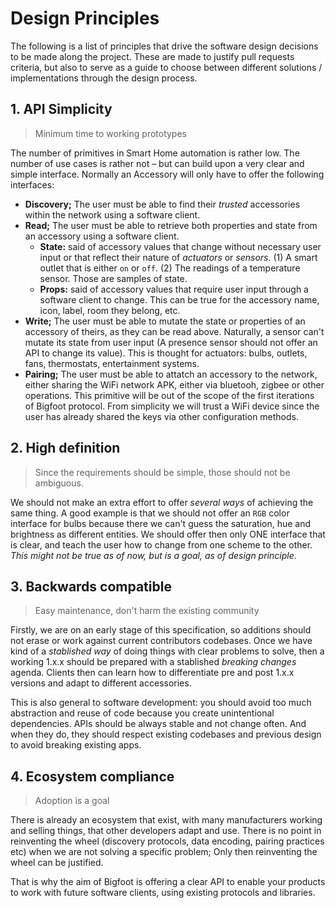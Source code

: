 # Design Principles

The following is a list of principles that drive the software design decisions to be made along the project.
These are made to justify pull requests criteria, but also to serve as a guide to choose between different
solutions / implementations through the design process.

## 1. API Simplicity

> Minimum time to working prototypes

The number of primitives in Smart Home automation is rather low. The number of use cases is rather not –
but can build upon a very clear and simple interface. Normally an Accessory will only have to offer the
following interfaces:
 
- **Discovery;** The user must be able to find their _trusted_ accessories within the network using a software client.
- **Read;** The user must be able to retrieve both properties and state from an accessory using a software client.
  - **State:** said of accessory values that change without necessary user input or that reflect their nature of
    _actuators_ or _sensors_. (1) A smart outlet that is either `on` or `off`. (2) The readings of a temperature sensor.
    Those are samples of state.
  - **Props:** said of accessory values that require user input through a software client to change. This can be true for the
    accessory name, icon, label, room they belong, etc.
- **Write;** The user must be able to mutate the state or properties of an accessory of theirs, as they can be read above.
  Naturally, a sensor can't mutate its state from user input (A presence sensor should not offer an API to change its value).
  This is thought for actuators: bulbs, outlets, fans, thermostats, entertainment systems.
- **Pairing;** The user must be able to attatch an accessory to the network, either sharing the WiFi network APK,
either via bluetooh, zigbee or other operations. This primitive will be out of the scope of the first iterations
of Bigfoot protocol. From simplicity we will trust a WiFi device since the user has already shared the keys via
other configuration methods.

## 2. High definition

> Since the requirements should be simple, those should not be ambiguous.

We should not make an extra effort to offer _several ways_ of achieving the same thing. A good example is that we should not offer an `RGB` color interface for bulbs
because there we can't guess the saturation, hue and brightness as different entities. We should offer then only ONE interface
that is clear, and teach the user how to change from one scheme to the other. _This might not be true as of now, but is a goal,
as of design principle_.

## 3. Backwards compatible

> Easy maintenance, don't harm the existing community

Firstly, we are on an early stage of this specification, so additions should not erase or work against current contributors
codebases. Once we have kind of a _stablished way_ of doing things with clear problems to solve, then a working 1.x.x should
be prepared with a stablished _breaking changes_ agenda. Clients then can learn how to differentiate pre and post 1.x.x versions
and adapt to different accessories.

This is also general to software development: you should avoid too much abstraction and reuse of code because you create
unintentional dependencies. APIs should be always stable and not change often. And when they do, they should respect existing
codebases and previous design to avoid breaking existing apps.

## 4. Ecosystem compliance

> Adoption is a goal

There is already an ecosystem that exist, with many manufacturers working and selling things, that other developers adapt
and use. There is no point in reinventing the wheel (discovery protocols, data encoding, pairing practices etc) when we are
not solving a specific problem; Only then reinventing the wheel can be justified.

That is why the aim of Bigfoot is offering a clear API to enable your products to work with future software clients,
using existing protocols and libraries.
